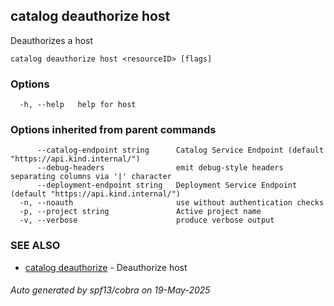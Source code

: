 ## catalog deauthorize host

Deauthorizes a host

```
catalog deauthorize host <resourceID> [flags]
```

### Options

```
  -h, --help   help for host
```

### Options inherited from parent commands

```
      --catalog-endpoint string      Catalog Service Endpoint (default "https://api.kind.internal/")
      --debug-headers                emit debug-style headers separating columns via '|' character
      --deployment-endpoint string   Deployment Service Endpoint (default "https://api.kind.internal/")
  -n, --noauth                       use without authentication checks
  -p, --project string               Active project name
  -v, --verbose                      produce verbose output
```

### SEE ALSO

* [catalog deauthorize](catalog_deauthorize.md)	 - Deauthorize host

###### Auto generated by spf13/cobra on 19-May-2025
